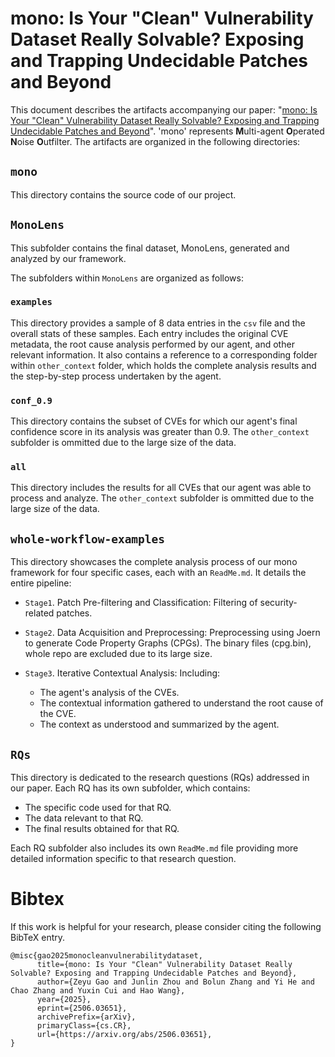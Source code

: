 # mono: Is Your "Clean" Vulnerability Dataset Really Solvable? Exposing and Trapping Undecidable Patches and Beyond

This document describes the artifacts accompanying our paper: "[mono: Is Your "Clean" Vulnerability Dataset Really Solvable? Exposing and Trapping Undecidable Patches and Beyond](https://arxiv.org/abs/2506.03651)".
'mono' represents **M**ulti-agent **O**perated **N**oise **O**utfilter.
The artifacts are organized in the following directories:

## `mono`

This directory contains the source code of our project.

## `MonoLens`

This subfolder contains the final dataset, MonoLens, generated and analyzed by our framework.

The subfolders within `MonoLens` are organized as follows:

### `examples`

This directory provides a sample of 8 data entries in the `csv` file and the overall stats of these samples. Each entry includes the original CVE metadata, the root cause analysis performed by our agent, and other relevant information. It also contains a reference to a corresponding folder within `other_context` folder, which holds the complete analysis results and the step-by-step process undertaken by the agent.

### `conf_0.9`

This directory contains the subset of CVEs for which our agent's final confidence score in its analysis was greater than 0.9. The `other_context` subfolder is ommitted due to the large size of the data.

### `all`

This directory includes the results for all CVEs that our agent was able to process and analyze. The `other_context` subfolder is ommitted due to the large size of the data.

## `whole-workflow-examples`

This directory showcases the complete analysis process of our mono framework for four specific cases, each with an `ReadMe.md`. It details the entire pipeline:

- `Stage1`. Patch Pre-filtering and Classification: Filtering of security-related patches.

- `Stage2`. Data Acquisition and Preprocessing: Preprocessing using Joern to generate Code Property Graphs (CPGs). The binary files (cpg.bin), whole repo are excluded due to its large size.

- `Stage3`. Iterative Contextual Analysis: Including:
    - The agent's analysis of the CVEs.
    - The contextual information gathered to understand the root cause of the CVE. 
    - The context as understood and summarized by the agent.

## `RQs`

This directory is dedicated to the research questions (RQs) addressed in our paper. Each RQ has its own subfolder, which contains:

- The specific code used for that RQ.
- The data relevant to that RQ.
- The final results obtained for that RQ.

Each RQ subfolder also includes its own `ReadMe.md` file providing more detailed information specific to that research question.

# Bibtex

If this work is helpful for your research, please consider citing the following BibTeX entry.

```
@misc{gao2025monocleanvulnerabilitydataset,
      title={mono: Is Your "Clean" Vulnerability Dataset Really Solvable? Exposing and Trapping Undecidable Patches and Beyond}, 
      author={Zeyu Gao and Junlin Zhou and Bolun Zhang and Yi He and Chao Zhang and Yuxin Cui and Hao Wang},
      year={2025},
      eprint={2506.03651},
      archivePrefix={arXiv},
      primaryClass={cs.CR},
      url={https://arxiv.org/abs/2506.03651}, 
}
```
